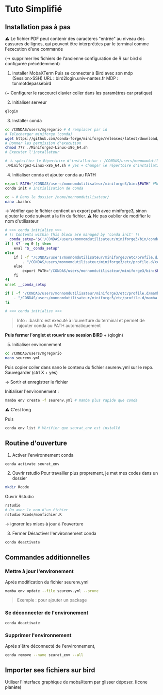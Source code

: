 # Tuto Simplifié
## Installation pas à pas
⚠️ Le fichier PDF peut contenir des caractères "entrée" au niveau des cassures de lignes, qui peuvent être interprétées par le terminal comme l'execution d'une commande

($\to$ supprimer les fichiers de l'ancienne configuration de R sur bird si configurée précédemment)

1) Installer MobaXTerm
Puis se connecter à Bird avec son mdp (Session>SSH)
URL : bird2login.univ-nantes.fr
MDP : tonmotdepassebird

(\+ Configurer le raccourci clavier coller dans les paramètres car pratique)

2) Initialiser serveur
```Bash
qlogin
```

3) Installer conda
```Bash
cd /CONDAS/users/mgregorio # A remplacer par id
# Telecharger miniforge (conda)
wget https://github.com/conda-forge/miniforge/releases/latest/download/Miniforge3-Linux-x86_64.sh
# Donner les permission d'execution
chmod 777 ./Miniforge3-Linux-x86_64.sh
# Executer l'installateur

# ⚠️ spécifier le Répertoire d'installation : /CONDAS/users/monnomdutilisateur/miniforge3
./Miniforge3-Linux-x86_64.sh # yes + Changer le répertoire d'installation + no
```

4) Initialiser conda et ajouter conda au PATH
```bash
export PATH="/CONDAS/users/monnomdutilisateur/miniforge3/bin:$PATH" #Modification temporaire du path pour ajouter la commande conda au système
conda init # Initialisation de conda

cd ~ # Dans le dossier /home/monnomdutilisateur/
nano .bashrc
```

$\to$ Vérifier que le fichier contient un export path avec miniforge3, sinon ajouter le code suivant a la fin du fichier.
⚠️ Ne pas oublier de modifier le nom d'utilisateur
```bash
# >>> conda initialize >>>
# !! Contents within this block are managed by 'conda init' !!
__conda_setup="$('/CONDAS/users/monnomdutilisateur/miniforge3/bin/conda' 'shell.bash' 'hook' 2> /dev/null)"
if [ $? -eq 0 ]; then
    eval "$__conda_setup"
else
    if [ -f "/CONDAS/users/monnomdutilisateur/miniforge3/etc/profile.d/conda.sh" ]; then
        . "/CONDAS/users/monnomdutilisateur/miniforge3/etc/profile.d/conda.sh"
    else
        export PATH="/CONDAS/users/monnomdutilisateur/miniforge3/bin:$PATH"
    fi
fi
unset __conda_setup

if [ -f "/CONDAS/users/monnomdutilisateur/miniforge3/etc/profile.d/mamba.sh" ]; then
    . "/CONDAS/users/monnomdutilisateur/miniforge3/etc/profile.d/mamba.sh"
fi

# <<< conda initialize <<<
```
> Info : .bashrc est exécuté à l'ouverture du terminal et permet de rajouter conda au PATH automatiquement

**Puis fermer l'onglet et rouvrir une session BIRD** + (qlogin)

5) Initialiser environnement
```Bash
cd /CONDAS/users/mgregorio
nano seurenv.yml
```
Puis copier coller dans nano le contenu du fichier seurenv.yml sur le repo.
Sauvegarder (ctrl X + yes)

$\to$ Sortir et enregistrer le fichier

Initialiser l'environnement :
```bash
mamba env create -f seurenv.yml # mamba plus rapide que conda
```
⚠️ C'est long

Puis
```bash
conda env list # Vérifier que seurat_env est installé
```

## Routine d'ouverture
1) Activer l'environnement conda
```bash
conda activate seurat_env
```
2) Ouvrir rstudio
Pour travailler plus proprement, je met mes codes dans un dossier
```bash
mkdir Rcode
```
Ouvrir Rstudio
```bash
rstudio
# Ou avec le nom d'un fichier
rstudio Rcode/monfichier.R
```
$\to$ ignorer les mises à jour à l'ouverture

3) Fermer
Désactiver l'environnement conda
```bash
conda deactivate
```

## Commandes additionnelles
### Mettre à jour l'environement
Après modification du fichier seurenv.yml
```bash
mamba env update --file seurenv.yml --prune
```
> Exemple : pour ajouter un package

### Se déconnecter de l'environement
```bash
conda deactivate
```
### Supprimer l'environnement
Après s'être déconnecté de l'environnement,
```bash
conda remove --name seurat_env --all
```

## Importer ses fichiers sur bird
Utiliser l'interface graphique de mobaXterm par glisser déposer. (Icone planète)